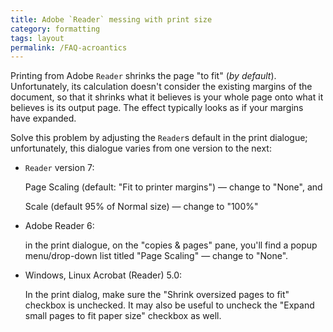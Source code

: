 ```yaml
---
title: Adobe `Reader` messing with print size
category: formatting
tags: layout
permalink: /FAQ-acroantics
---
```


Printing from Adobe `Reader` shrinks the page "to fit"
(_by default_).  Unfortunately, its calculation doesn't consider
the existing margins of the document, so that it shrinks what it
believes is your whole page onto what it believes is its output page.
The effect typically looks as if your margins have expanded.

Solve this problem by adjusting the `Reader`s default in the
print dialogue; unfortunately, this dialogue varies from one version
to the next:
  

-  `Reader` version 7:

     Page Scaling (default: "Fit to printer margins")&nbsp;&mdash; change to
     "None", and

     Scale (default 95% of Normal size)&nbsp;&mdash; change to
     "100%"
-   Adobe Reader 6:

    in the print dialogue, on the "copies & pages" pane, you'll find a
    popup menu/drop-down list titled "Page Scaling"&nbsp;&mdash; change to "None".
-  Windows, Linux Acrobat (Reader) 5.0:

    In the print dialog, make sure the "Shrink oversized pages to fit"
    checkbox is unchecked.  It may also be useful to uncheck the
    "Expand small pages to fit paper size" checkbox as well.

